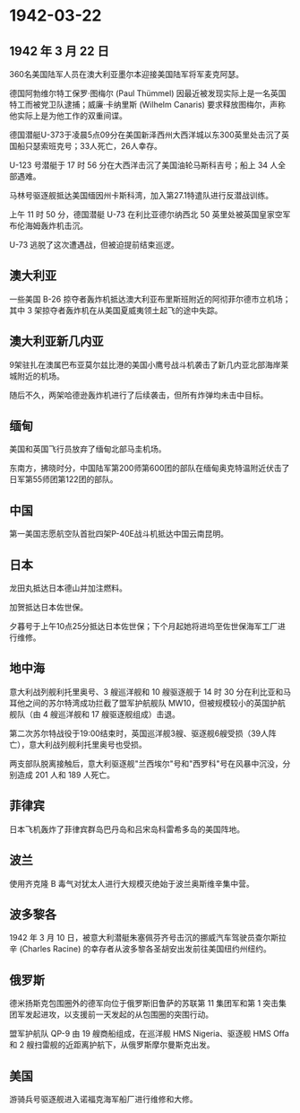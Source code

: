 # 1942-03-22

## 1942 年 3 月 22 日

360名美国陆军人员在澳大利亚墨尔本迎接美国陆军将军麦克阿瑟。

德国阿勃维尔特工保罗·图梅尔 (Paul Thümmel)
因最近被发现实际上是一名英国特工而被党卫队逮捕；威廉·卡纳里斯 (Wilhelm
Canaris) 要求释放图梅尔，声称他实际上是为他工作的双重间谍。

德国潜艇U-373于凌晨5点09分在美国新泽西州大西洋城以东300英里处击沉了英国船只瑟索班克号；33人死亡，26人幸存。

U-123 号潜艇于 17 时 56 分在大西洋击沉了美国油轮马斯科吉号；船上 34
人全部遇难。

马林号驱逐舰抵达美国缅因州卡斯科湾，加入第27.1特遣队进行反潜战训练。

上午 11 时 50 分，德国潜艇 U-73 在利比亚德尔纳西北 50
英里处被英国皇家空军布伦海姆轰炸机击沉。

U-73 逃脱了这次遭遇战，但被迫提前结束巡逻。

## 澳大利亚

一些美国 B-26
掠夺者轰炸机抵达澳大利亚布里斯班附近的阿彻菲尔德市立机场；其中 3
架掠夺者轰炸机在从美国夏威夷领土起飞的途中失踪。

## 澳大利亚新几内亚

9架驻扎在澳属巴布亚莫尔兹比港的美国小鹰号战斗机袭击了新几内亚北部海岸莱城附近的机场。

随后不久，两架哈德逊轰炸机进行了后续袭击，但所有炸弹均未击中目标。

## 缅甸

美国和英国飞行员放弃了缅甸北部马圭机场。

东南方，拂晓时分，中国陆军第200师第600团的部队在缅甸奥克特温附近伏击了日军第55师团第122团的部队。

## 中国

第一美国志愿航空队首批四架P-40E战斗机抵达中国云南昆明。

## 日本

龙田丸抵达日本德山并加注燃料。

加贺抵达日本佐世保。

夕暮号于上午10点25分抵达日本佐世保；下个月起她将进坞至佐世保海军工厂进行维修。

## 地中海

意大利战列舰利托里奥号、3 艘巡洋舰和 10 艘驱逐舰于 14 时 30
分在利比亚和马耳他之间的苏尔特湾成功拦截了盟军护航舰队
MW10，但被规模较小的英国护航舰队（由 4 艘巡洋舰和 17
艘驱逐舰组成）击退。

第二次苏尔特战役于19:00结束时，英国巡洋舰3艘、驱逐舰6艘受损（39人阵亡），意大利战列舰利托里奥号也受损。

两支部队脱离接触后，意大利驱逐舰"兰西埃尔"号和"西罗科"号在风暴中沉没，分别造成
201 人和 189 人死亡。

## 菲律宾

日本飞机轰炸了菲律宾群岛巴丹岛和吕宋岛科雷希多岛的美国阵地。

## 波兰

使用齐克隆 B 毒气对犹太人进行大规模灭绝始于波兰奥斯维辛集中营。

## 波多黎各

1942 年 3 月 10
日，被意大利潜艇朱塞佩芬齐号击沉的挪威汽车驾驶员查尔斯拉辛 (Charles
Racine) 的幸存者从波多黎各圣胡安出发前往美国纽约州纽约。

## 俄罗斯

德米扬斯克包围圈外的德军向位于俄罗斯旧鲁萨的苏联第 11 集团军和第 1
突击集团军发起进攻，以支援前一天发起的从包围圈的突围行动。

盟军护航队 QP-9 由 19 艘商船组成，在巡洋舰 HMS Nigeria、驱逐舰 HMS Offa
和 2 艘扫雷舰的近距离护航下，从俄罗斯摩尔曼斯克出发。

## 美国

游骑兵号驱逐舰进入诺福克海军船厂进行维修和大修。

